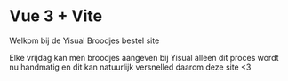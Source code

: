# Vue 3 + Vite
Welkom bij de Yisual Broodjes bestel site

Elke vrijdag kan men broodjes aangeven bij Yisual alleen dit proces wordt nu handmatig en dit kan natuurlijk versnelled daarom deze site <3

